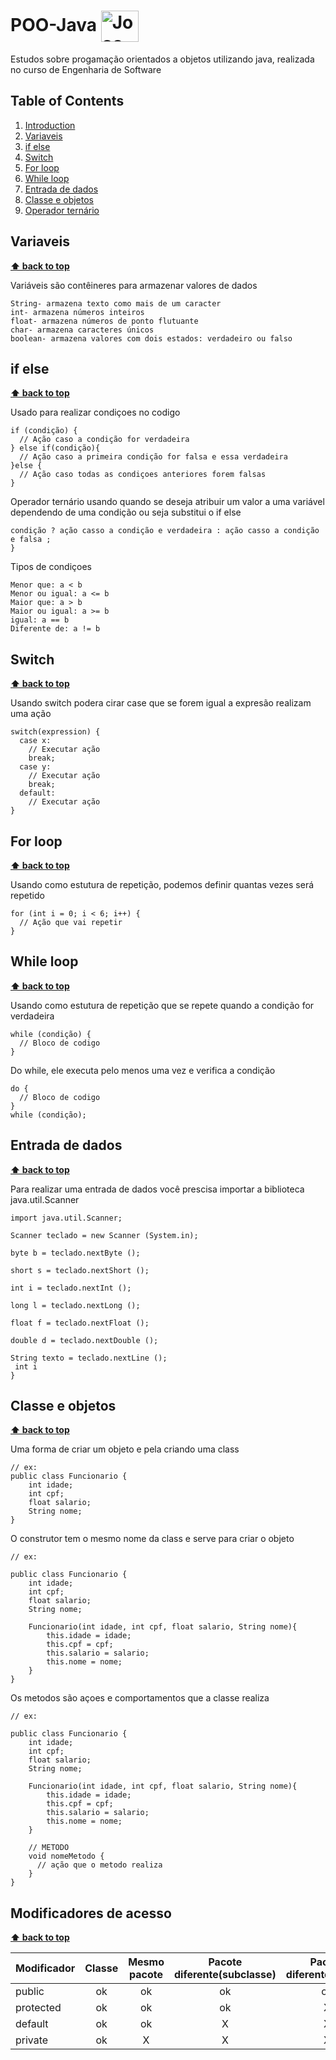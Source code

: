 # POO-Java  <img align="center" alt="Joao-Csharp" height="50" width="60" src="https://cdn.jsdelivr.net/gh/devicons/devicon/icons/java/java-original-wordmark.svg">

Estudos sobre progamação orientados a objetos utilizando java, realizada no curso de Engenharia de Software 

## Table of Contents

1. [Introduction](#introduction)
2. [Variaveis](#variaveis)
3. [if else](#if-else)
4. [Switch](#switch)
5. [For loop](#for-loop)
6. [While loop](#while-loop)
7. [Entrada de dados](#entrada-de-dados)
8. [Classe e objetos](#classe-e-objetos)
9. [Operador ternário](#operador-ternário)



## **Variaveis**
**[⬆ back to top](#table-of-contents)**

Variáveis são contêineres para armazenar valores de dados
```
String- armazena texto como mais de um caracter
int- armazena números inteiros
float- armazena números de ponto flutuante
char- armazena caracteres únicos
boolean- armazena valores com dois estados: verdadeiro ou falso
```

## **if else**
**[⬆ back to top](#table-of-contents)**

Usado para realizar condiçoes no codigo  
```
if (condição) {
  // Ação caso a condição for verdadeira
} else if(condição){
  // Ação caso a primeira condição for falsa e essa verdadeira
}else {
  // Ação caso todas as condiçoes anteriores forem falsas
}
```

Operador ternário usando quando se deseja atribuir um valor a uma variável dependendo de uma condição ou seja substitui o if else 
```
condição ? ação casso a condição e verdadeira : ação casso a condição e falsa ;
}
```

Tipos de condiçoes
```
Menor que: a < b
Menor ou igual: a <= b
Maior que: a > b
Maior ou igual: a >= b
igual: a == b
Diferente de: a != b
```

## **Switch**
**[⬆ back to top](#table-of-contents)**

Usando switch podera cirar case que se forem igual a expresão realizam uma ação
```
switch(expression) {
  case x:
    // Executar ação
    break;
  case y:
    // Executar ação
    break;
  default:
    // Executar ação
}
```

## **For loop**
**[⬆ back to top](#table-of-contents)**

Usando como estutura de repetição, podemos definir quantas vezes será repetido
```
for (int i = 0; i < 6; i++) {
  // Ação que vai repetir
}
```

## **While loop**
**[⬆ back to top](#table-of-contents)**

Usando como estutura de repetição que se repete quando a condição for verdadeira
```
while (condição) {
  // Bloco de codigo 
}
```
Do while, ele executa pelo menos uma vez e verifica a condição
```
do {
  // Bloco de codigo
}
while (condição);
```

## **Entrada de dados**
**[⬆ back to top](#table-of-contents)**

Para realizar uma entrada de dados você prescisa importar a biblioteca java.util.Scanner 
```
import java.util.Scanner;

Scanner teclado = new Scanner (System.in);

byte b = teclado.nextByte ();

short s = teclado.nextShort ();

int i = teclado.nextInt ();

long l = teclado.nextLong ();

float f = teclado.nextFloat ();

double d = teclado.nextDouble ();

String texto = teclado.nextLine ();
 int i
}
```

## **Classe e objetos**
**[⬆ back to top](#table-of-contents)**

Uma forma de criar um objeto e pela criando uma class
```
// ex:
public class Funcionario {
    int idade;
    int cpf;
    float salario;
    String nome;
}
```

O construtor tem o mesmo nome da class e serve para criar o objeto
```
// ex:

public class Funcionario {
    int idade;
    int cpf;
    float salario;
    String nome;

    Funcionario(int idade, int cpf, float salario, String nome){
        this.idade = idade;
        this.cpf = cpf;
        this.salario = salario;
        this.nome = nome;
    }
}
```

Os metodos são açoes e comportamentos que a classe realiza
```
// ex:

public class Funcionario {
    int idade;
    int cpf;
    float salario;
    String nome;

    Funcionario(int idade, int cpf, float salario, String nome){
        this.idade = idade;
        this.cpf = cpf;
        this.salario = salario;
        this.nome = nome;
    }
    
    // METODO
    void nomeMetodo {
      // ação que o metodo realiza
    }
}
```

## **Modificadores de acesso**
**[⬆ back to top](#table-of-contents)**


| Modificador |     Classe     |   Mesmo pacote   | Pacote diferente(subclasse) | Pacote diferente(global)
| :---------- | :----------:   |:-----------------: |:-------------------------:|:-----------------------:
| public      |      ok        |        ok          |             ok            |          ok
| protected   |      ok        |        ok          |             ok            |          X
| default     |      ok        |        ok          |             X             |          X
| private     |      ok        |        X           |             X             |          X
```


```






